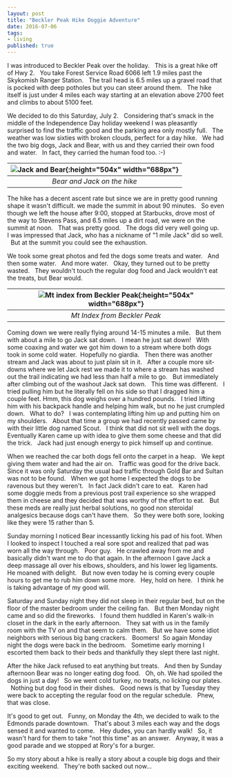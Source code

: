 ```yaml
---
layout: post
title: "Beckler Peak Hike Doggie Adventure"
date: 2016-07-06
tags:
- living
published: true
---
```

I was introduced to Beckler Peak over the holiday.  &nbsp; This is a great hike off of Hwy 2.  &nbsp; You take Forest Service Road 6066 left 1.9 miles past the Skykomish Ranger Station.  &nbsp; The trail head is 6.5 miles up a gravel road that is pocked with deep potholes but you can steer around them.   &nbsp; The hike itself is just under 4 miles each way starting at an elevation above 2700 feet and climbs to about 5100 feet. 

We decided to do this Saturday, July 2.  &nbsp; Considering that's smack in the middle of the Independence Day holiday weekend I was pleasantly surprised to find the traffic good and the parking area only mostly full.  &nbsp; The weather was low sixties with broken clouds, perfect for a day hike.  &nbsp;  We had the two big dogs, Jack and Bear, with us and they carried their own food and water.  &nbsp; In fact, they carried the human food too. :-) 

| ![Jack and Bear](https://cloud.githubusercontent.com/assets/19477681/17874956/bbefbf34-6883-11e6-88e0-d37a1c49f9e6.jpg){:height="504x" width="688px"} |
|:-:|
| *Bear and Jack on the hike* |

The hike has a decent ascent rate but since we are in pretty good running shape it wasn't difficult.  we made the summit in about 90 minutes.   &nbsp; So even though we left the house after 9:00, stopped at Starbucks, drove most of the way to Stevens Pass, and 6.5 miles up a dirt road, we were on the summit at noon.   &nbsp; That was pretty good.   &nbsp; The dogs did very well going up.   &nbsp; I was impressed that Jack, who has a nickname of "1 mile Jack" did so well.   &nbsp; But at the summit you could see the exhaustion. 

We took some great photos and fed the dogs some treats and water.  &nbsp; And then some water.  &nbsp; And more water.  &nbsp; Okay, they turned out to be pretty wasted.  &nbsp; They wouldn't touch the regular dog food and Jack wouldn't eat the treats, but Bear would.  

| ![Mt index from Beckler Peak](https://cloud.githubusercontent.com/assets/19477681/16632783/ad94b4ae-437a-11e6-89e4-d53b5f89ccd5.JPG){:height="504x" width="688px"} | 
|:-:|
| *Mt Index from Beckler Peak* |

Coming down we were really flying around 14-15 minutes a mile.  &nbsp; But them with about a mile to go Jack sat down.  &nbsp; I mean he just sat down!  &nbsp; With some coaxing and water we got him down to a stream where both dogs took in some cold water.   &nbsp;Hopefully no giardia. &nbsp; Then there was another stream and Jack was about to just plain sit in it.  &nbsp; After a couple more sit-downs where we let Jack rest we made it to where a stream has washed out the trail indicating we had less than half a mile to go.   &nbsp; But immediately after climbing out of the washout Jack sat down.   &nbsp; This time was different.  &nbsp; I tried pulling him but he literally fell on his side so that I dragged him a couple feet.  Hmm, this dog weighs over a hundred pounds.  &nbsp; I tried lifting him with his backpack handle and helping him walk, but no he just crumpled down.  &nbsp; What to do?  &nbsp; I was contemplating lifting him up and putting him on my shoulders.  &nbsp; About that time a group we had recently passed came by with their little dog named Scout.   &nbsp; I think that did not sit well with the dogs.  &nbsp; Eventually Karen came up with idea to give them some cheese and that did the trick.   &nbsp; Jack had just enough energy to pick himself up and continue.

When we reached the car both dogs fell onto the carpet in a heap.  &nbsp; We kept giving them water and had the air on.  &nbsp; Traffic was good for the drive back.   &nbsp; Since it was only Saturday the usual bad traffic through Gold Bar and Sultan was not to be found.  &nbsp;  When we got home I expected the dogs to be ravenous but they weren't.  &nbsp; In fact Jack didn't care to eat.   &nbsp; Karen had some doggie meds from a previous post trail experience so she wrapped them in cheese and they decided that was worthy of the effort to eat.  &nbsp; But these meds are really just herbal solutions, no good non steroidal analgesics because dogs can't have them.  &nbsp; So they were both sore, looking like they were 15 rather than 5.

Sunday morning I noticed Bear incessantly licking his pad of his foot.  When I looked to inspect I touched a real sore spot and realized that pad was worn all the way through.  &nbsp; Poor guy.  &nbsp; He crawled away from me and basically didn't want me to do that again.  In the afternoon I gave Jack a deep massage all over his elbows, shoulders, and his lower leg ligaments.   &nbsp; He moaned with delight.   &nbsp; But now even today he is coming every couple hours to get me to rub him down some more.  &nbsp; Hey, hold on here.  &nbsp; I think he is taking advantage of my good will. 

Saturday and Sunday night they did not sleep in their regular bed, but on the floor of the master bedroom under the ceiling fan.  &nbsp; But then Monday night came and so did the fireworks.  &nbsp; I found them huddled in Karen's walk-in closet in the dark in the early afternoon.  &nbsp; They sat with us in the family room with the TV on and that seem to calm them.  &nbsp; But we have some idiot neighbors with serious big bang crackers.  &nbsp; Boomers!   &nbsp;So again Monday night the dogs were back in the bedroom.  &nbsp; Sometime early morning I escorted them back to their beds and thankfully they slept there last night.

After the hike Jack refused to eat anything but treats.  &nbsp; And then by Sunday afternoon Bear was no longer eating dog food.  &nbsp; Oh, oh.  We had spoiled the dogs in just a day!  &nbsp; So we went cold turkey, no treats, no licking our plates.  &nbsp; Nothing but dog food in their dishes.  &nbsp; Good news is that by Tuesday they were back to accepting the regular food on the regular schedule.  &nbsp; Phew, that was close. 

It's good to get out.  &nbsp; Funny, on Monday the 4th, we decided to walk to the Edmonds parade downtown.  &nbsp; That's about 3 miles each way and the dogs sensed it and wanted to come.  &nbsp; Hey dudes, you can hardly walk!  &nbsp; So, it wasn't hard for them to take "not this time" as an answer.  &nbsp; Anyway, it was a good parade and we stopped at Rory's for a burger.

So my story about a hike is really a story about a couple big dogs and their exciting weekend.  &nbsp; They're both sacked out now...
